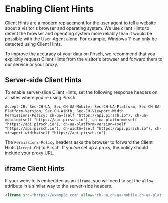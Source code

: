 # Enabling Client Hints

Client Hints are a modern replacement for the user agent to tell a website about a visitor's browser and operating system. We use client Hints to detect the browser and operating system more reliably than it would be possible with the User-Agent alone. For example, Windows 11 can only be detected using Client Hints.

To improve the accuracy of your data on Pirsch, we recommend that you explicitly request Client Hints from the visitor's browser and forward them to our service or your proxy.

## Server-side Client Hints

To enable server-slide Client Hints, set the following response headers on all sites where you're using Pirsch.

```
Accept-CH: Sec-CH-UA, Sec-CH-UA-Mobile, Sec-CH-UA-Platform, Sec-CH-UA-Platform-Version, Sec-CH-Width, Sec-CH-Viewport-Width
Permissions-Policy: ch-ua=(self "https://api.pirsch.io"), ch-ua-mobile=(self "https://api.pirsch.io"), ch-ua-platform=(self "https://api.pirsch.io"), ch-ua-platform-version=(self "https://api.pirsch.io"), ch-width=(self "https://api.pirsch.io"), ch-viewport-width=(self "https://api.pirsch.io")
```

The `Permissions-Policy` headers asks the browser to forward the Client Hints (`Accept-CH`) to Pirsch. If you've set up a proxy, the policy should include your proxy URL.

## iframe Client Hints

If your website is embedded as an `iframe`, you will need to set the `allow` attribute in a similar way to the server-side headers.

```html
<iframe src="https://example.com" allow="ch-ua,ch-ua-mobile,ch-ua-platform,ch-ua-platform-version,ch-width,ch-viewport-width"></iframe>
```
